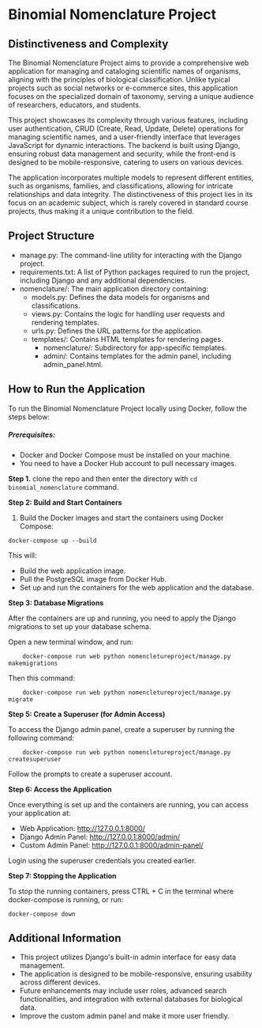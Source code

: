 # Binomial Nomenclature Project
## Distinctiveness and Complexity

The Binomial Nomenclature Project aims to provide a comprehensive web application for managing and cataloging scientific names of organisms, aligning with the principles of biological classification. Unlike typical projects such as social networks or e-commerce sites, this application focuses on the specialized domain of taxonomy, serving a unique audience of researchers, educators, and students.

This project showcases its complexity through various features, including user authentication, CRUD (Create, Read, Update, Delete) operations for managing scientific names, and a user-friendly interface that leverages JavaScript for dynamic interactions. The backend is built using Django, ensuring robust data management and security, while the front-end is designed to be mobile-responsive, catering to users on various devices.

The application incorporates multiple models to represent different entities, such as organisms, families, and classifications, allowing for intricate relationships and data integrity. The distinctiveness of this project lies in its focus on an academic subject, which is rarely covered in standard course projects, thus making it a unique contribution to the field.


## Project Structure

- manage.py: The command-line utility for interacting with the Django project.
- requirements.txt: A list of Python packages required to run the project, including Django and any additional dependencies.
- nomenclature/: The main application directory containing:
    - models.py: Defines the data models for organisms and classifications.
    - views.py: Contains the logic for handling user requests and rendering templates.
    - urls.py: Defines the URL patterns for the application.
    - templates/: Contains HTML templates for rendering pages.
        - nomenclature/: Subdirectory for app-specific templates.
        - admin/: Contains templates for the admin panel, including admin_panel.html.


## How to Run the Application
To run the Binomial Nomenclature Project locally using Docker, follow the steps below:

##### Prerequisites:
- Docker and Docker Compose must be installed on your machine.
- You need to have a Docker Hub account to pull necessary images.

**Step 1.**
clone the repo and then enter the directory with `cd binomial_nomenclature` command.

**Step 2: Build and Start Containers**

1. Build the Docker images and start the containers using Docker Compose:

```
docker-compose up --build
```

This will:

- Build the web application image.
- Pull the PostgreSQL image from Docker Hub.
- Set up and run the containers for the web application and the database.

**Step 3: Database Migrations**

After the containers are up and running, you need to apply the Django migrations to set up your database schema.

Open a new terminal window, and run:

```
    docker-compose run web python nomencletureproject/manage.py makemigrations
```

Then this command:

```
    docker-compose run web python nomencletureproject/manage.py migrate
```

**Step 5: Create a Superuser (for Admin Access)**

To access the Django admin panel, create a superuser by running the following command:

```
    docker-compose run web python nomencletureproject/manage.py createsuperuser
```

Follow the prompts to create a superuser account.

**Step 6: Access the Application**

Once everything is set up and the containers are running, you can access your application at:

   - Web Application: http://127.0.0.1:8000/
   - Django Admin Panel: http://127.0.0.1:8000/admin/
   - Custom Admin Panel: http://127.0.0.1:8000/admin-panel/

Login using the superuser credentials you created earlier.

**Step 7: Stopping the Application**

To stop the running containers, press CTRL + C in the terminal where docker-compose is running, or run:

```
docker-compose down
```

## Additional Information

  -  This project utilizes Django's built-in admin interface for easy data management.
  -  The application is designed to be mobile-responsive, ensuring usability across different devices.
  -  Future enhancements may include user roles, advanced search functionalities, and integration with external databases for biological data.
  -  Improve the custom admin panel and make it more user friendly.